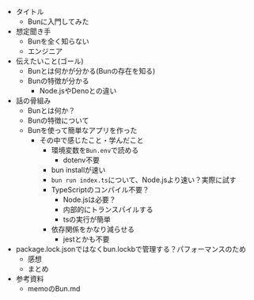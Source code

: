 - タイトル
    - Bunに入門してみた
- 想定聞き手
    - Bunを全く知らない
    - エンジニア
- 伝えたいこと(ゴール)
    - Bunとは何かが分かる(Bunの存在を知る)
    - Bunの特徴が分かる
        - Node.jsやDenoとの違い
- 話の骨組み
    - Bunとは何か？
    - Bunの特徴について
    - Bunを使って簡単なアプリを作った
        - その中で感じたこと・学んだこと
            - 環境変数を`Bun.env`で読める
                - dotenv不要
            - bun installが速い
            - `bun run index.ts`について、Node.jsより速い？実際に試す
            - TypeScriptのコンパイル不要？
                - Node.jsは必要？
                - 内部的にトランスパイルする
                - tsの実行が簡単
            - 依存関係をかなり減らせる
                - jestとかも不要
- package.lock.jsonではなくbun.lockbで管理する？パフォーマンスのため
    - 感想
    - まとめ
- 参考資料
    - memoのBun.md